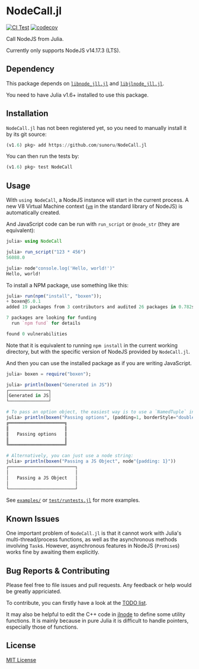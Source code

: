 # NodeCall.jl

[![CI Test](https://github.com/sunoru/NodeCall.jl/actions/workflows/build.yml/badge.svg)](https://github.com/sunoru/NodeCall.jl/actions/workflows/build.yml)
[![codecov](https://codecov.io/gh/sunoru/NodeCall.jl/branch/main/graph/badge.svg?token=8VQGZEMHAI)](https://codecov.io/gh/sunoru/NodeCall.jl)

Call NodeJS from Julia.

Currently only supports NodeJS v14.17.3 (LTS).

## Dependency

This package depends on [`libnode_jll.jl`](https://github.com/JuliaBinaryWrappers/libnode_jll.jl) 
and [`libjlnode_jll.jl`](https://github.com/JuliaBinaryWrappers/libjlnode_jll.jl).

You need to have Julia v1.6+ installed to use this package.

## Installation

`NodeCall.jl` has not been registered yet, so you need to manually install it by its git source:

```julia
(v1.6) pkg> add https://github.com/sunoru/NodeCall.jl
```

You can then run the tests by:
```julia
(v1.6) pkg> test NodeCall
```

## Usage

With `using NodeCall`, a NodeJS instance will start in the current process. A new V8 Virtual Machine context
([`vm`](https://nodejs.org/docs/latest-v14.x/api/vm.html) in the standard library of NodeJS)
is automatically created.

And JavaScript code can be run with `run_script` or `@node_str` (they are equivalent):

```julia
julia> using NodeCall

julia> run_script("123 * 456")
56088.0

julia> node"console.log('Hello, world!')"
Hello, world!
```

To install a NPM package, use something like this:
```julia
julia> run(npm("install", "boxen"));
+ boxen@5.0.1
added 19 packages from 3 contributors and audited 26 packages in 0.782s

7 packages are looking for funding
  run `npm fund` for details

found 0 vulnerabilities
```
Note that it is equivalent to running `npm install` in the current working directory, but with
the specific version of NodeJS provided by `NodeCall.jl`.

And then you can use the installed package as if you are writing JavaScript.

```julia
julia> boxen = require("boxen");

julia> println(boxen("Generated in JS"))
┌───────────────┐
│Generated in JS│
└───────────────┘

# To pass an option object, the easiest way is to use a `NamedTuple` in Julia:
julia> println(boxen("Passing options", (padding=1, borderStyle="double")))
╔═════════════════════╗
║                     ║
║   Passing options   ║
║                     ║
╚═════════════════════╝

# Alternatively, you can just use a node string:
julia> println(boxen("Passing a JS Object", node"{padding: 1}"))
┌─────────────────────────┐
│                         │
│   Passing a JS Object   │
│                         │
└─────────────────────────┘
```

See [`examples/`](./examples) or [`test/runtests.jl`](./test/runtests.jl) for more examples.

## Known Issues

One important problem of `NodeCall.jl` is that it cannot work with Julia's
multi-thread/process functions, as well as the asynchronous methods involving `Task`s.
However, asynchronous features in NodeJS (`Promise`s) works fine by
awaiting them explicitly.

## Bug Reports & Contributing

Please feel free to file issues and pull requests. Any feedback or help would be greatly appriciated.

To contribute, you can firstly have a look at the [TODO list](https://github.com/sunoru/NodeCall.jl/issues/3).

It may also be helpful to edit the C++ code in [jlnode](https://github.com/sunoru/jlnode)
to define some utility functions.
It is mainly because in pure Julia it is difficult to handle pointers, especially those of functions.

## License

[MIT License](./LICENSE.md)
